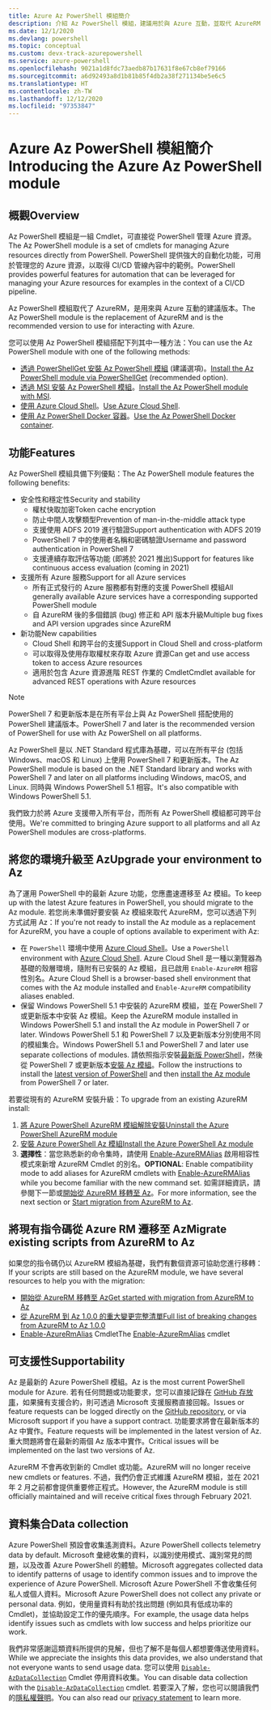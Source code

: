 ```yaml
---
title: Azure Az PowerShell 模組簡介
description: 介紹 Az PowerShell 模組，建議用於與 Azure 互動，並取代 AzureRM PowerShell 模組。
ms.date: 12/1/2020
ms.devlang: powershell
ms.topic: conceptual
ms.custom: devx-track-azurepowershell
ms.service: azure-powershell
ms.openlocfilehash: 9021a1d8fdc73aedb87b17631f8e67cb8ef79166
ms.sourcegitcommit: a6d92493a8d1b81b85f4db2a38f271134be5e6c5
ms.translationtype: HT
ms.contentlocale: zh-TW
ms.lasthandoff: 12/12/2020
ms.locfileid: "97353847"
---
```

# <a name="introducing-the-azure-az-powershell-module"></a><span data-ttu-id="92203-103">Azure Az PowerShell 模組簡介</span><span class="sxs-lookup"><span data-stu-id="92203-103">Introducing the Azure Az PowerShell module</span></span>

## <a name="overview"></a><span data-ttu-id="92203-104">概觀</span><span class="sxs-lookup"><span data-stu-id="92203-104">Overview</span></span>

<span data-ttu-id="92203-105">Az PowerShell 模組是一組 Cmdlet，可直接從 PowerShell 管理 Azure 資源。</span><span class="sxs-lookup"><span data-stu-id="92203-105">The Az PowerShell module is a set of cmdlets for managing Azure resources directly from PowerShell.</span></span> <span data-ttu-id="92203-106">PowerShell 提供強大的自動化功能，可用於管理您的 Azure 資源，以取得 CI/CD 管線內容中的範例。</span><span class="sxs-lookup"><span data-stu-id="92203-106">PowerShell provides powerful features for automation that can be leveraged for managing your Azure resources for examples in the context of a CI/CD pipeline.</span></span>

<span data-ttu-id="92203-107">Az PowerShell 模組取代了 AzureRM，是用來與 Azure 互動的建議版本。</span><span class="sxs-lookup"><span data-stu-id="92203-107">The Az PowerShell module is the replacement of AzureRM and is the recommended version to use for interacting with Azure.</span></span>

<span data-ttu-id="92203-108">您可以使用 Az PowerShell 模組搭配下列其中一種方法：</span><span class="sxs-lookup"><span data-stu-id="92203-108">You can use the Az PowerShell module with one of the following methods:</span></span>

* <span data-ttu-id="92203-109">[透過 PowerShellGet 安裝 Az PowerShell 模組](install-az-ps.md) (建議選項)。</span><span class="sxs-lookup"><span data-stu-id="92203-109">[Install the Az PowerShell module via PowerShellGet](install-az-ps.md) (recommended option).</span></span>
* <span data-ttu-id="92203-110">[透過 MSI 安裝 Az PowerShell 模組](install-az-ps-msi.md)。</span><span class="sxs-lookup"><span data-stu-id="92203-110">[Install the Az PowerShell module with MSI](install-az-ps-msi.md).</span></span>
* <span data-ttu-id="92203-111">[使用 Azure Cloud Shell](/azure/cloud-shell/overview)。</span><span class="sxs-lookup"><span data-stu-id="92203-111">[Use Azure Cloud Shell](/azure/cloud-shell/overview).</span></span>
* <span data-ttu-id="92203-112">[使用 Az PowerShell Docker 容器](azureps-in-docker.md)。</span><span class="sxs-lookup"><span data-stu-id="92203-112">[Use the Az PowerShell Docker container](azureps-in-docker.md).</span></span>

## <a name="features"></a><span data-ttu-id="92203-113">功能</span><span class="sxs-lookup"><span data-stu-id="92203-113">Features</span></span>

<span data-ttu-id="92203-114">Az PowerShell 模組具備下列優點：</span><span class="sxs-lookup"><span data-stu-id="92203-114">The Az PowerShell module features the following benefits:</span></span>

* <span data-ttu-id="92203-115">安全性和穩定性</span><span class="sxs-lookup"><span data-stu-id="92203-115">Security and stability</span></span>
  * <span data-ttu-id="92203-116">權杖快取加密</span><span class="sxs-lookup"><span data-stu-id="92203-116">Token cache encryption</span></span>
  * <span data-ttu-id="92203-117">防止中間人攻擊類型</span><span class="sxs-lookup"><span data-stu-id="92203-117">Prevention of man-in-the-middle attack type</span></span>
  * <span data-ttu-id="92203-118">支援使用 ADFS 2019 進行驗證</span><span class="sxs-lookup"><span data-stu-id="92203-118">Support authentication with ADFS 2019</span></span>
  * <span data-ttu-id="92203-119">PowerShell 7 中的使用者名稱和密碼驗證</span><span class="sxs-lookup"><span data-stu-id="92203-119">Username and password authentication in PowerShell 7</span></span>
  * <span data-ttu-id="92203-120">支援連續存取評估等功能 (即將於 2021 推出)</span><span class="sxs-lookup"><span data-stu-id="92203-120">Support for features like continuous access evaluation (coming in 2021)</span></span>
* <span data-ttu-id="92203-121">支援所有 Azure 服務</span><span class="sxs-lookup"><span data-stu-id="92203-121">Support for all Azure services</span></span>
  * <span data-ttu-id="92203-122">所有正式發行的 Azure 服務都有對應的支援 PowerShell 模組</span><span class="sxs-lookup"><span data-stu-id="92203-122">All generally available Azure services have a corresponding supported PowerShell module</span></span>
  * <span data-ttu-id="92203-123">自 AzureRM 後的多個錯誤 (bug) 修正和 API 版本升級</span><span class="sxs-lookup"><span data-stu-id="92203-123">Multiple bug fixes and API version upgrades since AzureRM</span></span>
* <span data-ttu-id="92203-124">新功能</span><span class="sxs-lookup"><span data-stu-id="92203-124">New capabilities</span></span>
  * <span data-ttu-id="92203-125">Cloud Shell 和跨平台的支援</span><span class="sxs-lookup"><span data-stu-id="92203-125">Support in Cloud Shell and cross-platform</span></span>
  * <span data-ttu-id="92203-126">可以取得及使用存取權杖來存取 Azure 資源</span><span class="sxs-lookup"><span data-stu-id="92203-126">Can get and use access token to access Azure resources</span></span>
  * <span data-ttu-id="92203-127">適用於包含 Azure 資源進階 REST 作業的 Cmdlet</span><span class="sxs-lookup"><span data-stu-id="92203-127">Cmdlet available for advanced REST operations with Azure resources</span></span>

> [!NOTE]
> <span data-ttu-id="92203-128">PowerShell 7 和更新版本是在所有平台上與 Az PowerShell 搭配使用的 PowerShell 建議版本。</span><span class="sxs-lookup"><span data-stu-id="92203-128">PowerShell 7 and later is the recommended version of PowerShell for use with Az PowerShell on all platforms.</span></span>

<span data-ttu-id="92203-129">Az PowerShell 是以 .NET Standard 程式庫為基礎，可以在所有平台 (包括 Windows、macOS 和 Linux) 上使用 PowerShell 7 和更新版本。</span><span class="sxs-lookup"><span data-stu-id="92203-129">The Az PowerShell module is based on the .NET Standard library and works with PowerShell 7 and later on all platforms including Windows, macOS, and Linux.</span></span> <span data-ttu-id="92203-130">同時與 Windows PowerShell 5.1 相容。</span><span class="sxs-lookup"><span data-stu-id="92203-130">It's also compatible with Windows PowerShell 5.1.</span></span>

<span data-ttu-id="92203-131">我們致力於將 Azure 支援帶入所有平台，而所有 Az PowerShell 模組都可跨平台使用。</span><span class="sxs-lookup"><span data-stu-id="92203-131">We're committed to bringing Azure support to all platforms and all Az PowerShell modules are cross-platforms.</span></span>

## <a name="upgrade-your-environment-to-az"></a><span data-ttu-id="92203-132">將您的環境升級至 Az</span><span class="sxs-lookup"><span data-stu-id="92203-132">Upgrade your environment to Az</span></span>

<span data-ttu-id="92203-133">為了運用 PowerShell 中的最新 Azure 功能，您應盡速遷移至 Az 模組。</span><span class="sxs-lookup"><span data-stu-id="92203-133">To keep up with the latest Azure features in PowerShell, you should migrate to the Az module.</span></span> <span data-ttu-id="92203-134">若您尚未準備好要安裝 Az 模組來取代 AzureRM，您可以透過下列方式試用 Az：</span><span class="sxs-lookup"><span data-stu-id="92203-134">If you're not ready to install the Az module as a replacement for AzureRM, you have a couple of options available to experiment with Az:</span></span>

* <span data-ttu-id="92203-135">在 `PowerShell` 環境中使用 [Azure Cloud Shell](/azure/cloud-shell/overview)。</span><span class="sxs-lookup"><span data-stu-id="92203-135">Use a `PowerShell` environment with [Azure Cloud Shell](/azure/cloud-shell/overview).</span></span> <span data-ttu-id="92203-136">Azure Cloud Shell 是一種以瀏覽器為基礎的殼層環境，隨附有已安裝的 Az 模組，且已啟用 `Enable-AzureRM` 相容性別名。</span><span class="sxs-lookup"><span data-stu-id="92203-136">Azure Cloud Shell is a browser-based shell environment that comes with the Az module installed and `Enable-AzureRM` compatibility aliases enabled.</span></span>
* <span data-ttu-id="92203-137">保留 Windows PowerShell 5.1 中安裝的 AzureRM 模組，並在 PowerShell 7 或更新版本中安裝 Az 模組。</span><span class="sxs-lookup"><span data-stu-id="92203-137">Keep the AzureRM module installed in Windows PowerShell 5.1 and install the Az module in PowerShell 7 or later.</span></span> <span data-ttu-id="92203-138">Windows PowerShell 5.1 和 PowerShell 7 以及更新版本分別使用不同的模組集合。</span><span class="sxs-lookup"><span data-stu-id="92203-138">Windows PowerShell 5.1 and PowerShell 7 and later use separate collections of modules.</span></span> <span data-ttu-id="92203-139">請依照指示安裝[最新版 PowerShell](/powershell/scripting/install/installing-powershell)，然後從 PowerShell 7 或更新版本[安裝 Az 模組](install-az-ps.md)。</span><span class="sxs-lookup"><span data-stu-id="92203-139">Follow the instructions to install the [latest version of PowerShell](/powershell/scripting/install/installing-powershell) and then [install the Az module](install-az-ps.md) from PowerShell 7 or later.</span></span>

<span data-ttu-id="92203-140">若要從現有的 AzureRM 安裝升級：</span><span class="sxs-lookup"><span data-stu-id="92203-140">To upgrade from an existing AzureRM install:</span></span>

1. [<span data-ttu-id="92203-141">將 Azure PowerShell AzureRM 模組解除安裝</span><span class="sxs-lookup"><span data-stu-id="92203-141">Uninstall the Azure PowerShell AzureRM module</span></span>](/powershell/azure/uninstall-az-ps#uninstall-the-azurerm-module)
1. [<span data-ttu-id="92203-142">安裝 Azure PowerShell Az 模組</span><span class="sxs-lookup"><span data-stu-id="92203-142">Install the Azure PowerShell Az module</span></span>](install-az-ps.md)
1. <span data-ttu-id="92203-143">**選擇性**：當您熟悉新的命令集時，請使用 [Enable-AzureRMAlias](/powershell/module/az.accounts/enable-azurermalias) 啟用相容性模式來新增 AzureRM Cmdlet 的別名。</span><span class="sxs-lookup"><span data-stu-id="92203-143">**OPTIONAL**: Enable compatibility mode to add aliases for AzureRM cmdlets with [Enable-AzureRMAlias](/powershell/module/az.accounts/enable-azurermalias) while you become familiar with the new command set.</span></span> <span data-ttu-id="92203-144">如需詳細資訊，請參閱下一節或[開始從 AzureRM 移轉至 Az](migrate-from-azurerm-to-az.md)。</span><span class="sxs-lookup"><span data-stu-id="92203-144">For more information, see the next section or [Start migration from AzureRM to Az](migrate-from-azurerm-to-az.md).</span></span>

## <a name="migrate-existing-scripts-from-azurerm-to-az"></a><span data-ttu-id="92203-145">將現有指令碼從 Azure RM 遷移至 Az</span><span class="sxs-lookup"><span data-stu-id="92203-145">Migrate existing scripts from AzureRM to Az</span></span>

<span data-ttu-id="92203-146">如果您的指令碼仍以 AzureRM 模組為基礎，我們有數個資源可協助您進行移轉：</span><span class="sxs-lookup"><span data-stu-id="92203-146">If your scripts are still based on the AzureRM module, we have several resources to help you with the migration:</span></span>

* [<span data-ttu-id="92203-147">開始從 AzureRM 移轉至 Az</span><span class="sxs-lookup"><span data-stu-id="92203-147">Get started with migration from AzureRM to Az</span></span>](migrate-from-azurerm-to-az.md)
* [<span data-ttu-id="92203-148">從 AzureRM 到 Az 1.0.0 的重大變更完整清單</span><span class="sxs-lookup"><span data-stu-id="92203-148">Full list of breaking changes from AzureRM to Az 1.0.0</span></span>](migrate-az-1.0.0.md)
* <span data-ttu-id="92203-149">[Enable-AzureRmAlias](/powershell/module/az.accounts/enable-azurermalias) Cmdlet</span><span class="sxs-lookup"><span data-stu-id="92203-149">The [Enable-AzureRmAlias](/powershell/module/az.accounts/enable-azurermalias) cmdlet</span></span>

## <a name="supportability"></a><span data-ttu-id="92203-150">可支援性</span><span class="sxs-lookup"><span data-stu-id="92203-150">Supportability</span></span>

<span data-ttu-id="92203-151">Az 是最新的 Azure PowerShell 模組。</span><span class="sxs-lookup"><span data-stu-id="92203-151">Az is the most current PowerShell module for Azure.</span></span> <span data-ttu-id="92203-152">若有任何問題或功能要求，您可以直接記錄在 [GitHub 存放庫](https://github.com/Azure/azure-powershell)，如果擁有支援合約，則可透過 Microsoft 支援服務直接回報。</span><span class="sxs-lookup"><span data-stu-id="92203-152">Issues or feature requests can be logged directly on the [GitHub repository](https://github.com/Azure/azure-powershell), or via Microsoft support if you have a support contract.</span></span> <span data-ttu-id="92203-153">功能要求將會在最新版本的 Az 中實作。</span><span class="sxs-lookup"><span data-stu-id="92203-153">Feature requests will be implemented in the latest version of Az.</span></span> <span data-ttu-id="92203-154">重大問題將會在最新的兩個 Az 版本中實作。</span><span class="sxs-lookup"><span data-stu-id="92203-154">Critical issues will be implemented on the last two versions of Az.</span></span>

<span data-ttu-id="92203-155">AzureRM 不會再收到新的 Cmdlet 或功能。</span><span class="sxs-lookup"><span data-stu-id="92203-155">AzureRM will no longer receive new cmdlets or features.</span></span> <span data-ttu-id="92203-156">不過，我們仍會正式維護 AzureRM 模組，並在 2021 年 2 月之前都會提供重要修正程式。</span><span class="sxs-lookup"><span data-stu-id="92203-156">However, the AzureRM module is still officially maintained and will receive critical fixes through February 2021.</span></span>

## <a name="data-collection"></a><span data-ttu-id="92203-157">資料集合</span><span class="sxs-lookup"><span data-stu-id="92203-157">Data collection</span></span>

<span data-ttu-id="92203-158">Azure PowerShell 預設會收集遙測資料。</span><span class="sxs-lookup"><span data-stu-id="92203-158">Azure PowerShell collects telemetry data by default.</span></span> <span data-ttu-id="92203-159">Microsoft 彙總收集的資料，以識別使用模式、識別常見的問題，以及改善 Azure PowerShell 的體驗。</span><span class="sxs-lookup"><span data-stu-id="92203-159">Microsoft aggregates collected data to identify patterns of usage to identify common issues and to improve the experience of Azure PowerShell.</span></span>
<span data-ttu-id="92203-160">Microsoft Azure PowerShell 不會收集任何私人或個人資料。</span><span class="sxs-lookup"><span data-stu-id="92203-160">Microsoft Azure PowerShell does not collect any private or personal data.</span></span> <span data-ttu-id="92203-161">例如，使用量資料有助於找出問題 (例如具有低成功率的 Cmdlet)，並協助設定工作的優先順序。</span><span class="sxs-lookup"><span data-stu-id="92203-161">For example, the usage data helps identify issues such as cmdlets with low success and helps prioritize our work.</span></span>

<span data-ttu-id="92203-162">我們非常感謝這類資料所提供的見解，但也了解不是每個人都想要傳送使用資料。</span><span class="sxs-lookup"><span data-stu-id="92203-162">While we appreciate the insights this data provides, we also understand that not everyone wants to send usage data.</span></span> <span data-ttu-id="92203-163">您可以使用 [`Disable-AzDataCollection`](/powershell/module/az.accounts/disable-azdatacollection) Cmdlet 停用資料收集。</span><span class="sxs-lookup"><span data-stu-id="92203-163">You can disable data collection with the [`Disable-AzDataCollection`](/powershell/module/az.accounts/disable-azdatacollection) cmdlet.</span></span> <span data-ttu-id="92203-164">若要深入了解，您也可以閱讀我們的[隱私權聲明](https://privacy.microsoft.com/privacystatement)。</span><span class="sxs-lookup"><span data-stu-id="92203-164">You can also read our [privacy statement](https://privacy.microsoft.com/privacystatement) to learn more.</span></span>
